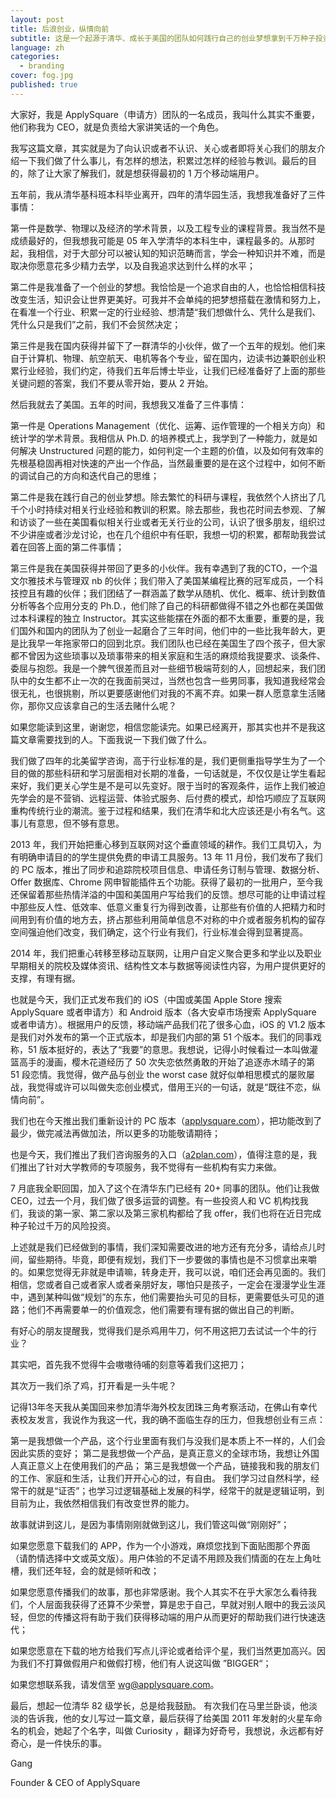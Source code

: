 ```yaml
---
layout: post
title: 后浪创业，纵情向前
subtitle: 这是一个起源于清华、成长于美国的团队如何践行自己的创业梦想拿到千万种子投资的海归创业故事，确切的说，是故事的开始
language: zh
categories:
  - branding
cover: fog.jpg
published: true
---
```


大家好，我是 ApplySquare（申请方）团队的一名成员，我叫什么其实不重要，他们称我为 CEO，就是负责给大家讲笑话的一个角色。

我写这篇文章，其实就是为了向认识或者不认识、关心或者即将关心我们的朋友介绍一下我们做了什么事儿，有怎样的想法，积累过怎样的经验与教训。最后的目的，除了让大家了解我们，就是想获得最初的 1 万个移动端用户。

五年前，我从清华基科班本科毕业离开，四年的清华园生活，我想我准备好了三件事情：

第一件是数学、物理以及经济的学术背景，以及工程专业的课程背景。我当然不是成绩最好的，但我想我可能是 05 年入学清华的本科生中，课程最多的。从那时起，我相信，对于大部分可以被认知的知识范畴而言，学会一种知识并不难，而是取决你愿意花多少精力去学，以及自我追求达到什么样的水平；

第二件是我准备了一个创业的梦想。我恰恰是一个追求自由的人，也恰恰相信科技改变生活，知识会让世界更美好。可我并不会单纯的把梦想搭载在激情和努力上，在看准一个行业、积累一定的行业经验、想清楚“我们想做什么、凭什么是我们、凭什么只是我们”之前，我们不会贸然决定；

第三件是我在国内获得并留下了一群清华的小伙伴，做了一个五年的规划。他们来自于计算机、物理、航空航天、电机等各个专业，留在国内，边读书边兼职创业积累行业经验，我们约定，待我们五年后博士毕业，让我们已经准备好了上面的那些关键问题的答案，我们不要从零开始，要从 2 开始。

然后我就去了美国。五年的时间，我想我又准备了三件事情：

第一件是 Operations Management（优化、运筹、运作管理的一个相关方向）和统计学的学术背景。我相信从 Ph.D. 的培养模式上，我学到了一种能力，就是如何解决 Unstructured 问题的能力，如何判定一个主题的价值，以及如何有效率的先根基稳固再相对快速的产出一个作品，当然最重要的是在这个过程中，如何不断的调试自己的方向和迭代自己的思维；

第二件是我在践行自己的创业梦想。除去繁忙的科研与课程，我依然个人挤出了几千个小时持续对相关行业经验和教训的积累。除去那些，我也花时间去参观、了解和访谈了一些在美国看似相关行业或者无关行业的公司，认识了很多朋友，组织过不少讲座或者沙龙讨论，也在几个组织中有任职，我想一切的积累，都帮助我尝试着在回答上面的第二件事情；

第三件是我在美国获得并带回了更多的小伙伴。我有幸遇到了我的CTO，一个温文尔雅技术与管理双 nb 的伙伴；我们带入了美国某编程比赛的冠军成员，一个科技控且有趣的伙伴；我们团结了一群涵盖了数学从随机、优化、概率、统计到数值分析等各个应用分支的 Ph.D.，他们除了自己的科研都做得不错之外也都在美国做过本科课程的独立 Instructor。其实这些能摆在外面的都不太重要，重要的是，我们国外和国内的团队为了创业一起磨合了三年时间，他们中的一些比我年龄大，更是比我早一年拖家带口的回到北京。我们团队也已经在美国生了四个孩子，但大家都不曾因为这些琐事以及琐事带来的相关家庭和生活的麻烦给我提要求、谈条件、委屈与抱怨。我是一个脾气很差而且对一些细节极端苛刻的人，回想起来，我们团队中的女生都不止一次的在我面前哭过，当然也包含一些男同事，我知道我经常会很无礼，也很挑剔，所以更要感谢他们对我的不离不弃。如果一群人愿意拿生活赌你，那你又应该拿自己的生活去赌什么呢？

如果您能读到这里，谢谢您，相信您能读完。如果已经离开，那其实也并不是我这篇文章需要找到的人。下面我说一下我们做了什么。

我们做了四年的北美留学咨询，高于行业标准的是，我们更侧重指导学生为了一个目的做的那些科研和学习层面相对长期的准备，一句话就是，不仅仅是让学生看起来好，我们更关心学生是不是可以先变好。限于当时的客观条件，运作上我们被迫先学会的是不营销、远程运营、体验式服务、后付费的模式，却恰巧顺应了互联网重构传统行业的潮流。鉴于过程和结果，我们在清华和北大应该还是小有名气。这事儿有意思，但不够有意思。

2013 年，我们开始把重心移到互联网对这个垂直领域的耕作。我们工具切入，为有明确申请目的的学生提供免费的申请工具服务。13 年 11 月份，我们发布了我们的 PC 版本，推出了同步和追踪院校项目信息、申请任务订制与管理、数据分析、Offer 数据库、Chrome 网申智能插件五个功能。获得了最初的一批用户，至今我还保留着那些热情洋溢的中国和美国用户写给我们的反馈。想尽可能的让申请过程中那些反人性、低效率、低意义重复行为得到改善，让那些有价值的人把精力和时间用到有价值的地方去，挤占那些利用简单信息不对称的中介或者服务机构的留存空间强迫他们改变，我们确定，这个行业有我们，行业标准会得到显著提高。

2014 年，我们把重心转移至移动互联网，让用户自定义聚合更多和学业以及职业早期相关的院校及媒体资讯、结构性文本与数据等阅读性内容，为用户提供更好的支撑，有理有据。

也就是今天，我们正式发布我们的 iOS（中国或美国 Apple Store 搜索 ApplySquare 或者申请方）和 Android 版本（各大安卓市场搜索 ApplySquare 或者申请方）。根据用户的反馈，移动端产品我们花了很多心血，iOS 的 V1.2 版本是我们对外发布的第一个正式版本，却是我们内部的第 51 个版本。我们的同事戏称，51 版本挺好的，表达了“我要”的意思。我想说，记得小时候看过一本叫做灌篮高手的漫画，樱木花道经历了 50 次失恋依然勇敢的开始了追逐赤木晴子的第 51 段恋情。我觉得，做产品与创业 the worst case 就好似单相思模式的屡败屡战，我觉得或许可以叫做失恋创业模式，借用王兴的一句话，就是“既往不恋，纵情向前”。

我们也在今天推出我们重新设计的 PC 版本（[applysquare.com](https://www.applysquare.com/)），把功能改到了最少，做完减法再做加法，所以更多的功能敬请期待；

也是今天，我们推出了我们咨询服务的入口（[a2plan.com](http://www.a2plan.com/)），值得注意的是，我们推出了针对大学教师的专项服务，我不觉得有一些机构有实力来做。

7 月底我全职回国，加入了这个在清华东门已经有 20+ 同事的团队。他们让我做 CEO，过去一个月，我们做了很多运营的调整。有一些投资人和 VC 机构找我们，我谈的第一家、第二家以及第三家机构都给了我 offer，我们也将在近日完成种子轮过千万的风险投资。

上述就是我们已经做到的事情，我们深知需要改进的地方还有充分多，请给点儿时间，留些期待。毕竟，即便有规划，我们下一步要做的事情也是不习惯拿出来嚼的。如果您觉得无非就是申请嘛，转身走开，我可以说，咱们还会再见面的。我们相信，您或者自己或者家人或者亲朋好友，哪怕只是孩子，一定会在漫漫学业生涯中，遇到某种叫做“规划”的东东，他们需要抬头可见的目标，更需要低头可见的道路；他们不再需要单一的价值观念，他们需要有理有据的做出自己的判断。

有好心的朋友提醒我，觉得我们是杀鸡用牛刀，何不用这把刀去试试一个牛的行业？

其实吧，首先我不觉得牛会嗷嗷待哺的刻意等着我们这把刀；

其次万一我们杀了鸡，打开看是一头牛呢？

记得13年冬天我从美国回来参加清华海外校友团珠三角考察活动，在佛山有幸代表校友发言，我说作为我这一代，我的确不面临生存的压力，但我想创业有三点：

第一是我想做一个产品，这个行业里面有我们与没我们是本质上不一样的，人们会因此实质的变好；
第二是我想做一个产品，是真正意义的全球市场，我想让外国人真正意义上在使用我们的产品；
第三是我想做一个产品，链接我和我的朋友们的工作、家庭和生活，让我们开开心心的过，有自由。
我们学习过自然科学，经常干的就是“证否”；也学习过逻辑基础上发展的科学，经常干的就是逻辑证明，到目前为止，我依然相信我们有改变世界的能力。

故事就讲到这儿，是因为事情刚刚就做到这儿，我们管这叫做“刚刚好”；

如果您愿意下载我们的 APP，作为一个小游戏，麻烦您找到下面贴图那个界面（请酌情选择中文或英文版）。用户体验的不足请不用顾及我们情面的在左上角吐槽，我们还年轻，会的就是倾听和改；

如果您愿意传播我们的故事，那也非常感谢。我个人其实不在乎大家怎么看待我们，个人层面我获得了还算不少荣誉，算是忠于自己，早就对别人眼中的我云淡风轻，但您的传播这将有助于我们获得移动端的用户从而更好的帮助我们进行快速迭代；

如果您愿意在下载的地方给我们写点儿评论或者给评个星，我们当然更加高兴。因为我们不打算做假用户和做假打榜，他们有人说这叫做 ”BIGGER“；

如果您想联系我，请发信至 <wg@applysquare.com>。

最后，想起一位清华 82 级学长，总是给我鼓励。 有次我们在马里兰卧谈，他淡淡的告诉我，他的女儿写过一篇文章，最后获得了给美国 2011 年发射的火星车命名的机会，她起了个名字，叫做 Curiosity ，翻译为好奇号，我想说，永远都有好奇心，是一件快乐的事。



Gang

Founder & CEO of ApplySquare

